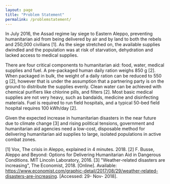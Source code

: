 ```yaml
---
layout: page
title: "Problem Statement"
permalink: /problemstatement/
---
```


In July 2016, the Assad regime lay siege to Eastern Aleppo, preventing humanitarian aid from being delivered by air and by land to both the rebels and 250,000 civilians [1]. As the siege stretched on, the available supplies dwindled and the population was at risk of starvation, dehydration and lacked access to medical supplies.

There are four critical components to humanitarian aid: food, water, medical supplies and fuel. A pre-packaged human daily ration weighs 850 g [2]. When packaged in bulk, the weight of a daily ration can be reduced to 550 g [2], however that is under the assumption that a partnering party is on the ground to distribute the supplies evenly. Clean water can be achieved with chemical purifiers like chlorine pills, and filters [2]. Most basic medical supplies are not very heavy, such as bandaids, medicine and disinfecting materials. Fuel is required to run field hospitals, and a typical 50-bed field hospital requires 100 kWh/day [2].

Given the expected increase in humanitarian disasters in the near future due to climate change [3] and rising political tensions, government and humanitarian aid agencies need a low-cost, disposable method for delivering humanitarian aid supplies to large, isolated populations in active combat zones.

[1] Vox, The crisis in Aleppo, explained in 4 minutes. 2018.
[2] F. Busse, Aleppo and Beyond: Options for Delivering Humanitarian Aid in Dangerous Conditions. MIT Lincoln Laboratory, 2016.
[3] "Weather-related disasters are increasing", The Economist, 2018. [Online]. Available: https://www.economist.com/graphic-detail/2017/08/29/weather-related-disasters-are-increasing. [Accessed: 29- Nov- 2018].
